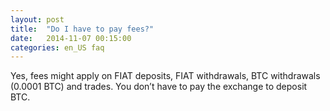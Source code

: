 ```yaml
---
layout: post
title:  "Do I have to pay fees?"
date:   2014-11-07 00:15:00
categories: en_US faq
---
```


Yes, fees might apply on FIAT deposits, FIAT withdrawals, BTC withdrawals (0.0001 BTC) and trades. You don’t have to pay the exchange to deposit BTC.
